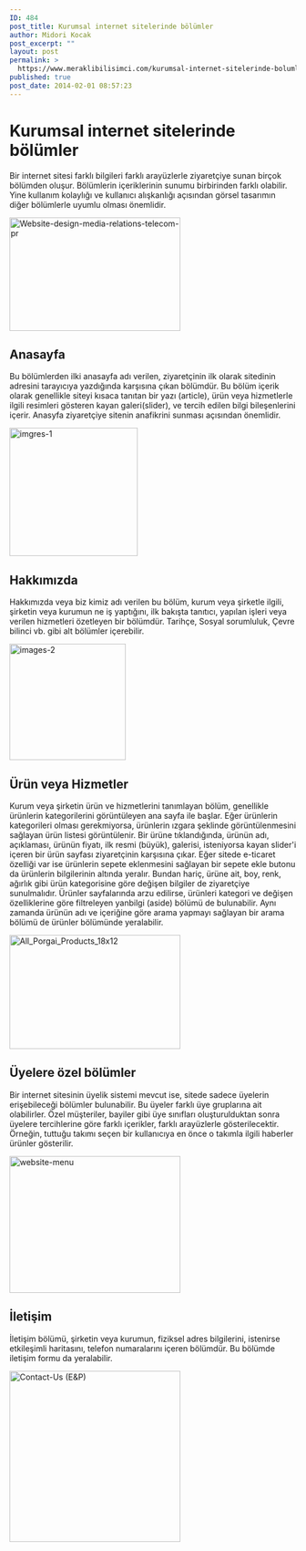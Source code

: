 ```yaml
---
ID: 484
post_title: Kurumsal internet sitelerinde bölümler
author: Midori Kocak
post_excerpt: ""
layout: post
permalink: >
  https://www.meraklibilisimci.com/kurumsal-internet-sitelerinde-bolumler/
published: true
post_date: 2014-02-01 08:57:23
---
```

<h1>Kurumsal internet sitelerinde bölümler</h1>
Bir internet sitesi farklı bilgileri farklı arayüzlerle ziyaretçiye sunan birçok bölümden oluşur. Bölümlerin içeriklerinin sunumu birbirinden farklı olabilir. Yine kullanım kolaylığı ve kullanıcı alışkanlığı açısından görsel tasarımın diğer bölümlerle uyumlu olması önemlidir.

<a href="http://meraklibilisimci.com/wp-content/uploads/2018/10/website-design-media-relations-telecom-pr.jpg"><img class="alignnone size-medium wp-image-485" alt="Website-design-media-relations-telecom-pr" src="http://meraklibilisimci.com/wp-content/uploads/2018/10/website-design-media-relations-telecom-pr.jpg?w=300" width="300" height="199" /></a>
<h2>Anasayfa</h2>
Bu bölümlerden ilki anasayfa adı verilen, ziyaretçinin ilk olarak sitedinin adresini tarayıcıya yazdığında karşısına çıkan bölümdür. Bu bölüm içerik olarak genellikle siteyi kısaca tanıtan bir yazı (article), ürün veya hizmetlerle ilgili resimleri gösteren kayan galeri(slider), ve tercih edilen bilgi bileşenlerini içerir. Anasyfa ziyaretçiye sitenin anafikrini sunması açısından önemlidir.

<a href="http://meraklibilisimci.com/wp-content/uploads/2018/10/imgres-1.jpg"><img class="alignnone size-full wp-image-488" alt="imgres-1" src="http://meraklibilisimci.com/wp-content/uploads/2018/10/imgres-1.jpg" width="225" height="225" /></a>
<h2>Hakkımızda</h2>
Hakkımızda veya biz kimiz adı verilen bu bölüm, kurum veya şirketle ilgili, şirketin veya kurumun ne iş yaptığını, ilk bakışta tanıtıcı, yapılan işleri veya verilen hizmetleri özetleyen bir bölümdür. Tarihçe, Sosyal sorumluluk, Çevre bilinci vb. gibi alt bölümler içerebilir.

<a href="http://meraklibilisimci.com/wp-content/uploads/2018/10/images-2.jpg"><img class="alignnone size-full wp-image-486" alt="images-2" src="http://meraklibilisimci.com/wp-content/uploads/2018/10/images-2.jpg" width="204" height="204" /></a>
<h2>Ürün veya Hizmetler</h2>
Kurum veya şirketin ürün ve hizmetlerini tanımlayan bölüm, genellikle ürünlerin kategorilerini görüntüleyen ana sayfa ile başlar. Eğer ürünlerin kategorileri olması gerekmiyorsa, ürünlerin ızgara şeklinde görüntülenmesini sağlayan ürün listesi görüntülenir. Bir ürüne tıklandığında, ürünün adı, açıklaması, ürünün fiyatı, ilk resmi (büyük), galerisi, isteniyorsa kayan slider'i içeren bir ürün sayfası ziyaretçinin karşısına çıkar. Eğer sitede e-ticaret özelliği var ise ürünlerin sepete eklenmesini sağlayan bir sepete ekle butonu da ürünlerin bilgilerinin altında yeralır. Bundan hariç, ürüne ait, boy, renk, ağırlık gibi ürün kategorisine göre değişen bilgiler de ziyaretçiye sunulmalıdır. Ürünler sayfalarında arzu edilirse, ürünleri kategori ve değişen özelliklerine göre filtreleyen yanbilgi (aside) bölümü de bulunabilir. Aynı zamanda ürünün adı ve içeriğine göre arama yapmayı sağlayan bir arama bölümü de ürünler bölümünde yeralabilir.

<a href="http://meraklibilisimci.com/wp-content/uploads/2018/10/all_porgai_products_18x12.jpg"><img class="alignnone size-medium wp-image-492" alt="All_Porgai_Products_18x12" src="http://meraklibilisimci.com/wp-content/uploads/2018/10/all_porgai_products_18x12.jpg?w=300" width="300" height="200" /></a>
<h2>Üyelere özel bölümler</h2>
Bir internet sitesinin üyelik sistemi mevcut ise, sitede sadece üyelerin erişebileceği bölümler bulunabilir. Bu üyeler farklı üye gruplarına ait olabilirler. Özel müşteriler, bayiler gibi üye sınıfları oluşturulduktan sonra üyelere tercihlerine göre farklı içerikler, farklı arayüzlerle gösterilecektir. Örneğin, tuttuğu takımı seçen bir kullanıcıya en önce o takımla ilgili haberler ürünler gösterilir.

<a href="http://meraklibilisimci.com/wp-content/uploads/2018/10/website-menu.jpg"><img class="alignnone size-medium wp-image-489" alt="website-menu" src="http://meraklibilisimci.com/wp-content/uploads/2018/10/website-menu.jpg?w=300" width="300" height="240" /></a>
<h2>İletişim</h2>
İletişim bölümü, şirketin veya kurumun, fiziksel adres bilgilerini, istenirse etkileşimli haritasını, telefon numaralarını içeren bölümdür. Bu bölümde iletişim formu da yeralabilir.

<a href="http://meraklibilisimci.com/wp-content/uploads/2018/10/contact-us-ep.jpg"><img class="alignnone size-medium wp-image-487" alt="Contact-Us (E&amp;P)" src="http://meraklibilisimci.com/wp-content/uploads/2018/10/contact-us-ep.jpg?w=300" width="300" height="300" /></a>
